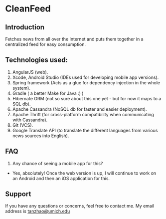 CleanFeed
=========

Introduction
------------
Fetches news from all over the Internet and puts them together in a centralized
feed for easy consumption.

Technologies used:
-----------------
1. AngularJS (web).
2. Xcode, Android Studio (IDEs used for developing mobile app versions).
3. Spring framework (Acts as a glue for dependency injection in the whole system).
4. Gradle ( a better Make for Java :) )
5. Hibernate ORM (not so sure about this one yet - but for now it maps to a SQL db).
6. Apache Cassandra (NoSQL db for faster and easier deployment).
7. Apache Thrift (for cross-platform compatibility when communicating with Cassandra).
8. Git (VCS).
9. Google Translate API (to translate the different languages from various news
sources into English).

FAQ
---
1. Any chance of seeing a mobile app for this? 
- Yes, absolutely! Once the web version is up, I will continue to work on an Android
and then an iOS application for this.

Support
-------
If you have any questions or concerns, feel free to contact me. My email address
is tanzhao@umich.edu

